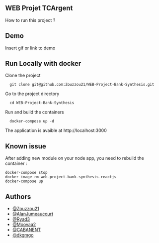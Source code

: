 ## WEB Projet TCArgent

How to run this project ?
## Demo

Insert gif or link to demo


## Run Locally with docker

Clone the project

```
  git clone git@github.com:Zouzzou21/WEB-Project-Bank-Synthesis.git
```

Go to the project directory

```
  cd WEB-Project-Bank-Synthesis
```

Run and build the containers

```
  docker-compose up -d
```

The application is avaible at http://localhost:3000


## Known issue

After adding new module on your node app, you need to rebuild the container :

```
docker-compose stop
docker image rm web-project-bank-synthesis-reactjs
docker-compose up
```


## Authors

- [@Zouzzou21](https://github.com/Zouzzou21)
- [@AlanJumeaucourt](https://github.com/AlanJumeaucourt)
- [@Ryad3](https://github.com/Ryad3)
- [@Moovaa2 ](https://github.com/Moovaa2 )
- [@CABANENT](https://github.com/CABANENT)
- [@dkgmgo](https://github.com/dkgmgo)
